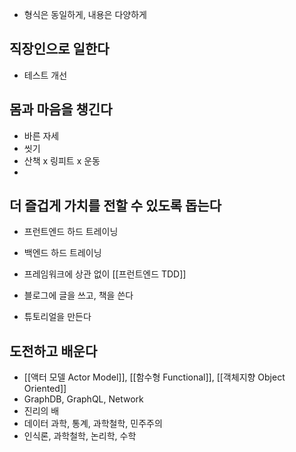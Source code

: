 - 형식은 동일하게, 내용은 다양하게

## 직장인으로 일한다
- 테스트 개선

## 몸과 마음을 챙긴다
- 바른 자세
- 씻기
- 산책 x 링피트 x 운동
- 

## 더 즐겁게 가치를 전할 수 있도록 돕는다
- 프런트엔드 하드 트레이닝
- 백엔드 하드 트레이닝

- 프레임워크에 상관 없이 [[프런트엔드 TDD]]
- 블로그에 글을 쓰고, 책을 쓴다
- 튜토리얼을 만든다

## 도전하고 배운다
- [[액터 모델 Actor Model]], [[함수형 Functional]], [[객체지향 Object Oriented]]
- GraphDB, GraphQL, Network
- 진리의 배
- 데이터 과학, 통계, 과학철학, 민주주의
- 인식론, 과학철학, 논리학, 수학